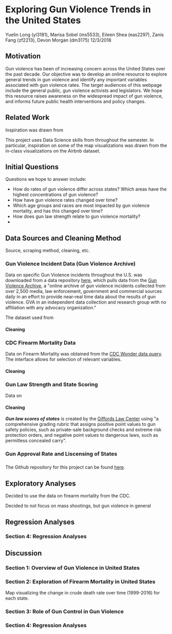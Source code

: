 Exploring Gun Violence Trends in the United States
================
Yuelin Long (yl3181), Marisa Sobel (ms5533), Eileen Shea (eas2297), Zanis Fang (zf2213), Devon Morgan (dm3175)
12/3/2018

Motivation
----------

Gun violence has been of increasing concern across the United States over the past decade. Our objective was to develop an online resource to explore general trends in gun violence and identify any important variables associated with gun violence rates. The target audiences of this webpage include the general public, gun violence activists and legislators. We hope this resource raises awareness on the widespread impact of gun violence, and informs future public health interventions and policy changes.

Related Work
------------

Inspiration was drawn from

This project uses Data Science skills from throughout the semester. In particular, inspiration on some of the map visualizations was drawn from the in-class visualizations on the Airbnb dataset.

Initial Questions
-----------------

Questions we hope to answer include:

-   How do rates of gun violence differ across states? Which areas have the highest concentrations of gun violence?
-   How have gun violence rates changed over time?
-   Which age groups and races are most impacted by gun violence mortality, and has this changed over time?
-   How does gun law strength relate to gun violence mortality?
-   

Data Sources and Cleaning Method
--------------------------------

Source, scraping method, cleaning, etc.

### Gun Violence Incident Data (Gun Violence Archive)

Data on specific Gun Violence incidents throughout the U.S. was downloaded from a data repository [here](https://www.kaggle.com/jameslko/gun-violence-data), which pulls data from the [Gun Violence Archive](http://www.shootingtracker.com/), a "online archive of gun violence incidents collected from over 2,500 media, law enforcement, government and commercial sources daily in an effort to provide near-real time data about the results of gun violence. GVA in an independent data collection and research group with no affiliation with any advocacy organization."

The dataset used from

#### Cleaning

### CDC Firearm Mortality Data

Data on Firearm Mortality was obtained from the [CDC Wonder data query](https://wonder.cdc.gov/ucd-icd10.html). The interface allows for selection of relevant variables.

#### Cleaning

### Gun Law Strength and State Scoring

Data on

#### Cleaning

***Gun law scores of states*** is created by the [Giffords Law Center](https://lawcenter.giffords.org/scorecard/#rankings) using "a comprehensive grading rubric that assigns positive point values to gun safety policies, such as private-sale background checks and extreme risk protection orders, and negative point values to dangerous laws, such as permitless concealed carry".

### Gun Approval Rate and Liscensing of States

### 

The Github repository for this project can be found [here](https://github.com/ChristineLong/p8105_Final_Project).

Exploratory Analyses
--------------------

Decided to use the data on firearm mortality from the CDC.

Decided to not focus on mass shootings, but gun violence in general

Regression Analyses
-------------------

### Section 4: Regression Analyses

Discussion
----------

### Section 1: Overview of Gun Violence in United States

### Section 2: Exploration of Firearm Mortality in United States

Map visualizing the change in crude death rate over time (1999-2016) for each state.

### Section 3: Role of Gun Control in Gun Violence

### Section 4: Regression Analyses
